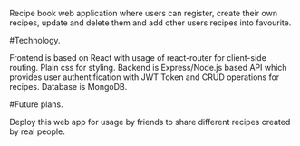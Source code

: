 Recipe book web application where users can register, create their own recipes, update and delete them and add other users recipes into favourite.

#Technology.

Frontend is based on React with usage of react-router for client-side routing. Plain css for styling.
Backend is Express/Node.js based API which provides user authentification with JWT Token and CRUD operations for recipes.
Database is MongoDB.

#Future plans.

Deploy this web app for usage by friends to share different recipes created by real people. 
